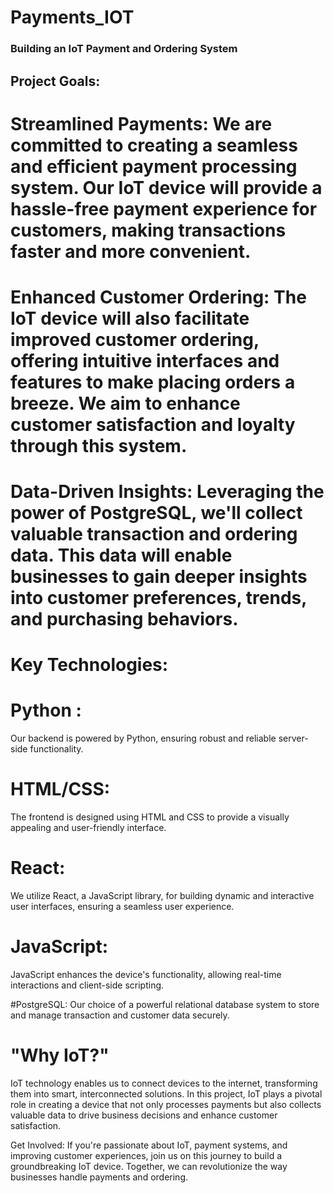 # Payments_IOT
### Building an IoT Payment and Ordering System

## Project Goals:

# Streamlined Payments: We are committed to creating a seamless and efficient payment processing system. Our IoT device will provide a hassle-free payment experience for customers, making transactions faster and more convenient.

# Enhanced Customer Ordering: The IoT device will also facilitate improved customer ordering, offering intuitive interfaces and features to make placing orders a breeze. We aim to enhance customer satisfaction and loyalty through this system.

# Data-Driven Insights: Leveraging the power of PostgreSQL, we'll collect valuable transaction and ordering data. This data will enable businesses to gain deeper insights into customer preferences, trends, and purchasing behaviors.

# Key Technologies:

# Python : 
Our backend is powered by Python, ensuring robust and reliable server-side functionality.

# HTML/CSS: 
The frontend is designed using HTML and CSS to provide a visually appealing and user-friendly interface.

# React: 
We utilize React, a JavaScript library, for building dynamic and interactive user interfaces, ensuring a seamless user experience.

# JavaScript: 
JavaScript enhances the device's functionality, allowing real-time interactions and client-side scripting.

#PostgreSQL: 
Our choice of a powerful relational database system to store and manage transaction and customer data securely.

# "Why IoT?"
IoT technology enables us to connect devices to the internet, transforming them into smart, interconnected solutions. In this project, IoT plays a pivotal role in creating a device that not only processes payments but also collects valuable data to drive business decisions and enhance customer satisfaction.


Get Involved:
If you're passionate about IoT, payment systems, and improving customer experiences, join us on this journey to build a groundbreaking IoT device. Together, we can revolutionize the way businesses handle payments and ordering.

